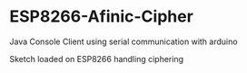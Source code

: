 # ESP8266-Afinic-Cipher

Java Console Client using serial communication with arduino

Sketch loaded on ESP8266 handling ciphering